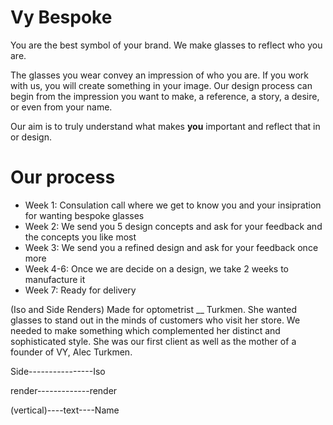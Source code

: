 # Vy Bespoke
You are the best symbol of your brand. We make glasses to reflect who you are.

The glasses you wear convey an impression of who you are. If you work with us, you will create something in your image. Our design process can begin from the impression you want to make, a reference, a story, a desire, or even from your name. 

Our aim is to truly understand what makes **you** important and reflect that in or design.

# Our process
- Week 1: Consulation call where we get to know you and your insipration for wanting bespoke glasses
- Week 2: We send you 5 design concepts and ask for your feedback and the concepts you like most
- Week 3: We send you a refined design and ask for your feedback once more
- Week 4-6: Once we are decide on a design, we take 2 weeks to manufacture it
- Week 7: Ready for delivery

(Iso and Side Renders)
Made for optometrist __ Turkmen. She wanted glasses to stand out in the minds of customers who visit her store. We needed to make something which complemented her distinct and sophisticated style. She was our first client as well as the mother of a founder of VY, Alec Turkmen.

Side----------------Iso

render-------------render

(vertical)----text----Name
